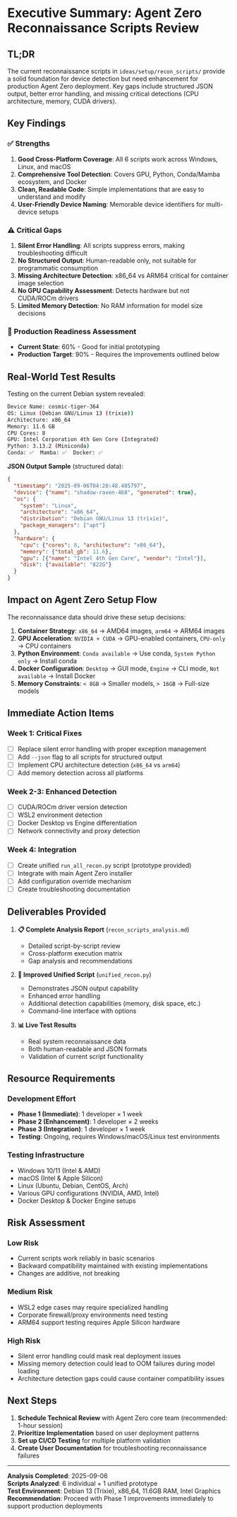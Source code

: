 # Executive Summary: Agent Zero Reconnaissance Scripts Review

## TL;DR

The current reconnaissance scripts in `ideas/setup/recon_scripts/` provide a solid foundation for device detection but need enhancement for production Agent Zero deployment. Key gaps include structured JSON output, better error handling, and missing critical detections (CPU architecture, memory, CUDA drivers).

## Key Findings

### ✅ Strengths
1. **Good Cross-Platform Coverage**: All 6 scripts work across Windows, Linux, and macOS
2. **Comprehensive Tool Detection**: Covers GPU, Python, Conda/Mamba ecosystem, and Docker
3. **Clean, Readable Code**: Simple implementations that are easy to understand and modify
4. **User-Friendly Device Naming**: Memorable device identifiers for multi-device setups

### ⚠️ Critical Gaps
1. **Silent Error Handling**: All scripts suppress errors, making troubleshooting difficult
2. **No Structured Output**: Human-readable only, not suitable for programmatic consumption
3. **Missing Architecture Detection**: x86_64 vs ARM64 critical for container image selection
4. **No GPU Capability Assessment**: Detects hardware but not CUDA/ROCm drivers
5. **Limited Memory Detection**: No RAM information for model size decisions

### 🔧 Production Readiness Assessment
- **Current State**: 60% - Good for initial prototyping
- **Production Target**: 90% - Requires the improvements outlined below

## Real-World Test Results

Testing on the current Debian system revealed:

```bash
Device Name: cosmic-tiger-364
OS: Linux (Debian GNU/Linux 13 (trixie))
Architecture: x86_64
Memory: 11.6 GB
CPU Cores: 8
GPU: Intel Corporation 4th Gen Core (Integrated)
Python: 3.13.2 (Miniconda)
Conda: ✅  Mamba: ✅  Docker: ✅
```

**JSON Output Sample** (structured data):
```json
{
  "timestamp": "2025-09-06T04:20:48.485797",
  "device": {"name": "shadow-raven-468", "generated": true},
  "os": {
    "system": "Linux",
    "architecture": "x86_64", 
    "distribution": "Debian GNU/Linux 13 (trixie)",
    "package_managers": ["apt"]
  },
  "hardware": {
    "cpu": {"cores": 8, "architecture": "x86_64"},
    "memory": {"total_gb": 11.6},
    "gpu": [{"name": "Intel 4th Gen Core", "vendor": "Intel"}],
    "disk": {"available": "822G"}
  }
}
```

## Impact on Agent Zero Setup Flow

The reconnaissance data should drive these setup decisions:

1. **Container Strategy**: `x86_64` → AMD64 images, `arm64` → ARM64 images
2. **GPU Acceleration**: `NVIDIA + CUDA` → GPU-enabled containers, `CPU-only` → CPU containers  
3. **Python Environment**: `Conda available` → Use conda, `System Python only` → Install conda
4. **Docker Configuration**: `Desktop` → GUI mode, `Engine` → CLI mode, `Not available` → Install Docker
5. **Memory Constraints**: `< 8GB` → Smaller models, `> 16GB` → Full-size models

## Immediate Action Items

### Week 1: Critical Fixes
- [ ] Replace silent error handling with proper exception management
- [ ] Add `--json` flag to all scripts for structured output
- [ ] Implement CPU architecture detection (`x86_64` vs `arm64`)
- [ ] Add memory detection across all platforms

### Week 2-3: Enhanced Detection  
- [ ] CUDA/ROCm driver version detection
- [ ] WSL2 environment detection
- [ ] Docker Desktop vs Engine differentiation  
- [ ] Network connectivity and proxy detection

### Week 4: Integration
- [ ] Create unified `run_all_recon.py` script (prototype provided)
- [ ] Integrate with main Agent Zero installer
- [ ] Add configuration override mechanism
- [ ] Create troubleshooting documentation

## Deliverables Provided

1. **📋 Complete Analysis Report** (`recon_scripts_analysis.md`)
   - Detailed script-by-script review
   - Cross-platform execution matrix
   - Gap analysis and recommendations

2. **🔧 Improved Unified Script** (`unified_recon.py`)
   - Demonstrates JSON output capability
   - Enhanced error handling
   - Additional detection capabilities (memory, disk space, etc.)
   - Command-line interface with options

3. **📊 Live Test Results**
   - Real system reconnaissance data
   - Both human-readable and JSON formats
   - Validation of current script functionality

## Resource Requirements

### Development Effort
- **Phase 1 (Immediate)**: 1 developer × 1 week
- **Phase 2 (Enhancement)**: 1 developer × 2 weeks  
- **Phase 3 (Integration)**: 1 developer × 1 week
- **Testing**: Ongoing, requires Windows/macOS/Linux test environments

### Testing Infrastructure
- Windows 10/11 (Intel & AMD)
- macOS (Intel & Apple Silicon)
- Linux (Ubuntu, Debian, CentOS, Arch)
- Various GPU configurations (NVIDIA, AMD, Intel)
- Docker Desktop & Docker Engine setups

## Risk Assessment

### Low Risk
- Current scripts work reliably in basic scenarios
- Backward compatibility maintained with existing implementations
- Changes are additive, not breaking

### Medium Risk  
- WSL2 edge cases may require specialized handling
- Corporate firewall/proxy environments need testing
- ARM64 support testing requires Apple Silicon hardware

### High Risk
- Silent error handling could mask real deployment issues
- Missing memory detection could lead to OOM failures during model loading
- Architecture detection gaps could cause container compatibility issues

## Next Steps

1. **Schedule Technical Review** with Agent Zero core team (recommended: 1-hour session)
2. **Prioritize Implementation** based on user deployment patterns
3. **Set up CI/CD Testing** for multiple platform validation
4. **Create User Documentation** for troubleshooting reconnaissance failures

---

**Analysis Completed**: 2025-09-06  
**Scripts Analyzed**: 6 individual + 1 unified prototype  
**Test Environment**: Debian 13 (Trixie), x86_64, 11.6GB RAM, Intel Graphics  
**Recommendation**: Proceed with Phase 1 improvements immediately to support production deployments
